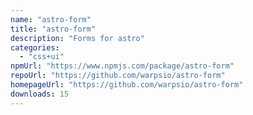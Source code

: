 ```yaml
---
name: "astro-form"
title: "astro-form"
description: "Forms for astro"
categories:
  - "css+ui"
npmUrl: "https://www.npmjs.com/package/astro-form"
repoUrl: "https://github.com/warpsio/astro-form"
homepageUrl: "https://github.com/warpsio/astro-form"
downloads: 15
---
```

